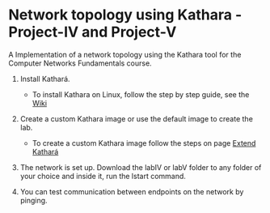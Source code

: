 # Network topology using Kathara - Project-IV and Project-V
A Implementation of a network topology using the Kathara tool for the Computer Networks Fundamentals course.

1. Install Kathará.
   - To install Kathara on Linux, follow the step by step guide, see the [Wiki](https://github.com/KatharaFramework/Kathara/wiki/Linux)

2. Create a custom Kathara image or use the default image to create the lab.
   - To create a custom Kathara image follow the steps on page [Extend Kathará](https://github.com/KatharaFramework/Kathara/blob/master/README.md#extend-kathar%C3%A1)

3. The network is set up. Download the labIV or labV folder to any folder of your choice and inside it, run the lstart command.

4. You can test communication between endpoints on the network by pinging.
